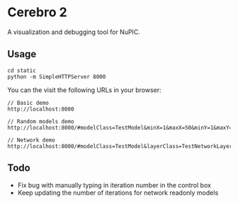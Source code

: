 # Cerebro 2

A visualization and debugging tool for NuPIC.

## Usage

    cd static
    python -m SimpleHTTPServer 8000

You can the visit the following URLs in your browser:

    // Basic demo
    http://localhost:8000

    // Random models demo
    http://localhost:8000/#modelClass=TestModel&minX=1&maxX=50&minY=1&maxY=25&minZ=3&maxZ=5

    // Network demo
    http://localhost:8000/#modelClass=TestModel&layerClass=TestNetworkLayer&loadLayersTimeoutDuration=500

## Todo

* Fix bug with manually typing in iteration number in the control box
* Keep updating the number of iterations for network readonly models
